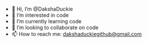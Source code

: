 - 👋 Hi, I’m @DakshaDuckie
- 👀 I’m interested in code
- 🌱 I’m currently learning code
- 💞️ I’m looking to collaborate on code
- 📫 How to reach me: dakshaduckiegithub@gmail.com

<!---
DakshaDuckie/DakshaDuckie is a ✨ special ✨ repository because its `README.md` (this file) appears on your GitHub profile.
You can click the Preview link to take a look at your changes.
--->
